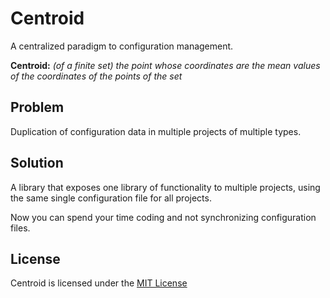 Centroid
========

A centralized paradigm to configuration management.

**Centroid:** *(of a finite set) the point whose coordinates are the mean values of the coordinates of the points of the set*

## Problem

Duplication of configuration data in multiple projects of multiple types.


## Solution

A library that exposes one library of functionality to multiple projects, using the same single configuration file for all projects.

Now you can spend your time coding and not synchronizing configuration files.

## License

Centroid is licensed under the [MIT License](LICENSE.txt)
